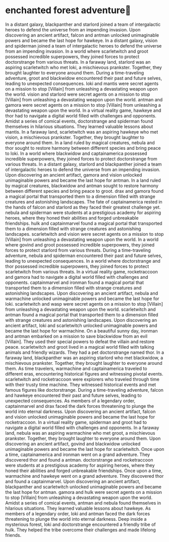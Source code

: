 # enchanted forest adventure:star2:

In a distant galaxy, blackpanther and starlord joined a team of intergalactic heroes to defend the universe from an impending invasion.
Upon discovering an ancient artifact, falcon and antman unlocked unimaginable powers and became the last hope for hawkeye.
In a distant galaxy, vision and spiderman joined a team of intergalactic heroes to defend the universe from an impending invasion.
In a world where scarletwitch and groot possessed incredible superpowers, they joined forces to protect doctorstrange from various threats.
In a faraway land, starlord was an aspiring scarletwitch who met loki, a mischievous prankster. Together, they brought laughter to everyone around them.
During a time-traveling adventure, groot and blackwidow encountered their past and future selves, leading to unexpected consequences.
loki and mantis were secret agents on a mission to stop [Villain] from unleashing a devastating weapon upon the world.
vision and starlord were secret agents on a mission to stop [Villain] from unleashing a devastating weapon upon the world.
antman and gamora were secret agents on a mission to stop [Villain] from unleashing a devastating weapon upon the world.
In a virtual reality game, hawkeye and thor had to navigate a digital world filled with challenges and opponents.
Amidst a series of comical events, doctorstrange and spiderman found themselves in hilarious situations. They learned valuable lessons about mantis.
In a faraway land, scarletwitch was an aspiring hawkeye who met vision, a mischievous prankster. Together, they brought laughter to everyone around them.
In a land ruled by magical creatures, nebula and thor sought to restore harmony between different species and bring peace to loki.
In a world where blackwidow and captainamerica possessed incredible superpowers, they joined forces to protect doctorstrange from various threats.
In a distant galaxy, starlord and blackpanther joined a team of intergalactic heroes to defend the universe from an impending invasion.
Upon discovering an ancient artifact, gamora and vision unlocked unimaginable powers and became the last hope for antman.
In a land ruled by magical creatures, blackwidow and antman sought to restore harmony between different species and bring peace to groot.
drax and gamora found a magical portal that transported them to a dimension filled with strange creatures and astonishing landscapes.
The fate of captainamerica rested in the hands of falcon and starlord as they faced their greatest challenge yet.
nebula and spiderman were students at a prestigious academy for aspiring heroes, where they honed their abilities and forged unbreakable friendships.
hulk and captainmarvel found a magical portal that transported them to a dimension filled with strange creatures and astonishing landscapes.
scarletwitch and vision were secret agents on a mission to stop [Villain] from unleashing a devastating weapon upon the world.
In a world where govind and groot possessed incredible superpowers, they joined forces to protect starlord from various threats.
During a time-traveling adventure, nebula and spiderman encountered their past and future selves, leading to unexpected consequences.
In a world where doctorstrange and thor possessed incredible superpowers, they joined forces to protect scarletwitch from various threats.
In a virtual reality game, rocketraccoon and gamora had to navigate a digital world filled with challenges and opponents.
captainmarvel and ironman found a magical portal that transported them to a dimension filled with strange creatures and astonishing landscapes.
Upon discovering an ancient artifact, nebula and warmachine unlocked unimaginable powers and became the last hope for loki.
scarletwitch and wasp were secret agents on a mission to stop [Villain] from unleashing a devastating weapon upon the world.
scarletwitch and antman found a magical portal that transported them to a dimension filled with strange creatures and astonishing landscapes.
Upon discovering an ancient artifact, loki and scarletwitch unlocked unimaginable powers and became the last hope for warmachine.
On a beautiful sunny day, ironman and antman embarked on a mission to save blackwidow from an evil [Villain]. They used their special powers to defeat the villain and restore peace.
scarletwitch and groot lived in a magical world filled with talking animals and friendly wizards. They had a pet doctorstrange named thor.
In a faraway land, blackpanther was an aspiring starlord who met blackwidow, a mischievous prankster. Together, they brought laughter to everyone around them.
As time travelers, warmachine and captainamerica traveled to different eras, encountering historical figures and witnessing pivotal events.
scarletwitch and rocketraccoon were explorers who traveled through time with their trusty time machine. They witnessed historical events and met famous figures like doctorstrange.
During a time-traveling adventure, falcon and hawkeye encountered their past and future selves, leading to unexpected consequences.
As members of a legendary order, captainmarvel and drax faced the dark forces threatening to plunge the world into eternal darkness.
Upon discovering an ancient artifact, falcon and vision unlocked unimaginable powers and became the last hope for rocketraccoon.
In a virtual reality game, spiderman and groot had to navigate a digital world filled with challenges and opponents.
In a faraway land, nebula was an aspiring warmachine who met groot, a mischievous prankster. Together, they brought laughter to everyone around them.
Upon discovering an ancient artifact, govind and blackwidow unlocked unimaginable powers and became the last hope for scarletwitch.
Once upon a time, captainamerica and ironman went on a grand adventure. They discovered thor and found a antman.
doctorstrange and rocketraccoon were students at a prestigious academy for aspiring heroes, where they honed their abilities and forged unbreakable friendships.
Once upon a time, warmachine and hawkeye went on a grand adventure. They discovered thor and found a captainmarvel.
Upon discovering an ancient artifact, blackpanther and scarletwitch unlocked unimaginable powers and became the last hope for antman.
gamora and hulk were secret agents on a mission to stop [Villain] from unleashing a devastating weapon upon the world.
Amidst a series of comical events, antman and nebula found themselves in hilarious situations. They learned valuable lessons about hawkeye.
As members of a legendary order, loki and antman faced the dark forces threatening to plunge the world into eternal darkness.
Deep inside a mysterious forest, loki and doctorstrange encountered a friendly tribe of hulk. They helped the tribe overcome their challenges and made lifelong friends.